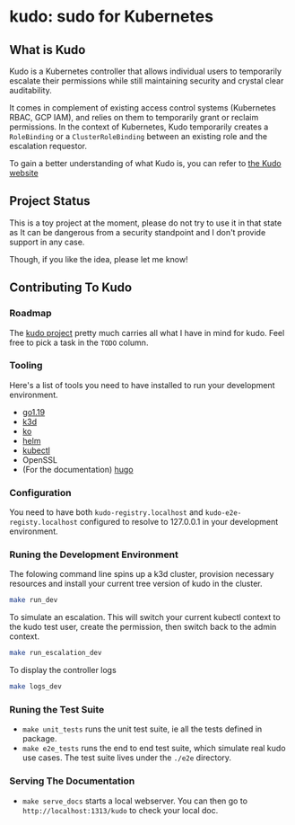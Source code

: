 # kudo: sudo for Kubernetes

## What is Kudo

Kudo is a Kubernetes controller that allows individual users to temporarily escalate their permissions while still maintaining security and crystal clear auditability.

It comes in complement of existing access control systems (Kubernetes RBAC, GCP IAM), and relies on them to temporarily grant or reclaim permissions. In the context of Kubernetes, Kudo temporarily creates a `RoleBinding` or a `ClusterRoleBinding` between an existing role and the escalation requestor.

To gain a better understanding of what Kudo is, you can refer to [the Kudo website](https://jlevesy.github.io/kudo)

## Project Status

This is a toy project at the moment, please do not try to use it in that state as It can be dangerous from a security standpoint and I don't provide support in any case.

Though, if you like the idea, please let me know!

## Contributing To Kudo

### Roadmap

The [kudo project](https://github.com/users/jlevesy/projects/1) pretty much carries all what I have in mind for kudo. Feel free to pick a task in the `TODO` column.

### Tooling

Here's a list of tools you need to have installed to run your development environment.

- [go1.19](https://go.dev/learn/)
- [k3d](https://github.com/k3d-io/k3d)
- [ko](https://github.com/google/ko)
- [helm](https://helm.sh/)
- [kubectl](https://kubernetes.io/docs/tasks/tools/#kubectl)
- OpenSSL
- (For the documentation) [hugo](https://gohugo.io/)

### Configuration

You need to have both `kudo-registry.localhost` and `kudo-e2e-registy.localhost` configured to resolve to 127.0.0.1 in your development environment.

### Runing the Development Environment

The folowing command line spins up a k3d cluster, provision necessary resources and install your current tree version of kudo in the cluster.

```bash
make run_dev
```

To simulate an escalation. This will switch your current kubectl context to the kudo test user, create the permission, then switch back to the admin context.

```bash
make run_escalation_dev
```

To display the controller logs

```bash
make logs_dev
```

### Runing the Test Suite

- `make unit_tests` runs the unit test suite, ie all the tests defined in package.
- `make e2e_tests` runs the end to end test suite, which simulate real kudo use cases. The test suite lives under the `./e2e` directory.

### Serving The Documentation

- `make serve_docs` starts a local webserver. You can then go to `http://localhost:1313/kudo` to check your local doc.
